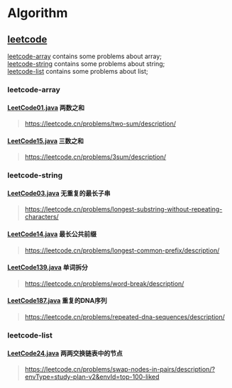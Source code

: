 # Algorithm


## [leetcode](src/leetcode)  
[leetcode-array](src/leetcode/tag_array) contains some problems about array;  
[leetcode-string](src/leetcode/tag_string) contains some problems about string;  
[leetcode-list](src/leetcode/tag_list) contains some problems about list;

### leetcode-array
#### [LeetCode01.java](src/leetcode/tag_array/LeetCode01.java) 两数之和
> https://leetcode.cn/problems/two-sum/description/

#### [LeetCode15.java](src/leetcode/tag_array/LeetCode15.java) 三数之和
> https://leetcode.cn/problems/3sum/description/

### leetcode-string
#### [LeetCode03.java](src/leetcode/tag_string/LeetCode03.java) 无重复的最长子串
> https://leetcode.cn/problems/longest-substring-without-repeating-characters/

#### [LeetCode14.java](src/leetcode/tag_string/LeetCode14.java) 最长公共前缀
> https://leetcode.cn/problems/longest-common-prefix/description/

#### [LeetCode139.java](src/leetcode/tag_string/LeetCode139.java) 单词拆分
>  https://leetcode.cn/problems/word-break/description/

#### [LeetCode187.java](src/leetcode/tag_string/LeetCode187.java) 重复的DNA序列
> https://leetcode.cn/problems/repeated-dna-sequences/description/  

### leetcode-list
#### [LeetCode24.java](src/leetcode/tag_list/LeetCode24.java) 两两交换链表中的节点
> https://leetcode.cn/problems/swap-nodes-in-pairs/description/?envType=study-plan-v2&envId=top-100-liked


